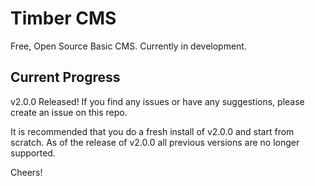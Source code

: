 # Timber CMS
Free, Open Source Basic CMS. Currently in development.

## Current Progress
v2.0.0 Released!
If you find any issues or have any suggestions, please create an issue on this repo.

It is recommended that you do a fresh install of v2.0.0 and start from scratch. As of the release of v2.0.0 all previous versions are no longer supported.

Cheers!